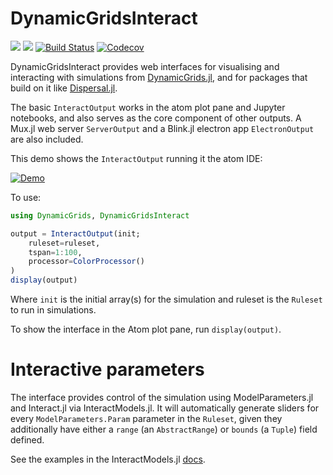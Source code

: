 # DynamicGridsInteract

[![](https://img.shields.io/badge/docs-stable-blue.svg)](https://cesaraustralia.github.io/DynamicGridsInteract.jl/stable)
[![](https://img.shields.io/badge/docs-dev-blue.svg)](https://cesaraustralia.github.io/DynamicGridsInteract.jl/dev)
[![Build Status](https://travis-ci.org/cesaraustralia/DynamicGridsInteract.jl.svg?branch=master)](https://travis-ci.org/cesaraustralia/DynamicGridsInteract.jl)
[![Codecov](https://codecov.io/gh/cesaraustralia/DynamicGridsInteract.jl/branch/master/graph/badge.svg)](https://codecov.io/gh/cesaraustralia/DynamicGridsInteract.jl)

DynamicGridsInteract provides web interfaces for visualising and interacting
with simulations from
[DynamicGrids.jl](https://cesaraustralia.github.io/DynamicGrids.jl), and for
packages that build on it like [Dispersal.jl](https://cesaraustralia.github.io/Dispersal.jl). 

The basic `InteractOutput` works in the atom plot pane and Jupyter notebooks,
and also serves as the core component of other outputs. A Mux.jl web server
`ServerOutput` and a Blink.jl electron app `ElectronOutput` are also
included.

This demo shows the `InteractOutput` running it the atom IDE:

[![Demo](https://img.youtube.com/vi/cXzYGHw_DaA/maxresdefault.jpg)](https://youtu.be/cXzYGHw_DaA)

To use:

```julia
using DynamicGrids, DynamicGridsInteract

output = InteractOutput(init; 
    ruleset=ruleset,
    tspan=1:100, 
    processor=ColorProcessor()
)
display(output)
```

Where `init` is the initial array(s) for the simulation and ruleset is the
`Ruleset` to run in simulations. 

To show the interface in the Atom plot pane, run `display(output)`.

# Interactive parameters

The interface provides control of the simulation using ModelParameters.jl and Interact.jl via InteractModels.jl. 
It will automatically generate sliders for every `ModelParameters.Param` parameter in the `Ruleset`, given they 
additionally have either a `range` (an `AbstractRange`) or `bounds` (a `Tuple`) field defined.

See the examples in the InteractModels.jl [docs](https://rafaqz.github.io/ModelParameters.jl/stable/interactmodels/).
